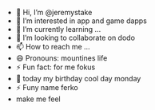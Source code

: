 - 👋 Hi, I’m @jeremystake
- 👀 I’m interested in app and game dapps
- 🌱 I’m currently learning ...
- 💞️ I’m looking to collaborate on dodo
- 📫 How to reach me ...
- 😄 Pronouns: mountines life
- ⚡ Fun fact: for me fokus
- 👀 today my birthday cool day monday
- ⚡ Funy name ferko
-  make me feel
